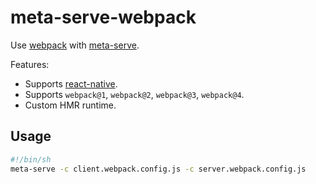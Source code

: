 # meta-serve-webpack

Use [webpack] with [meta-serve].

Features:

- Supports [react-native].
- Supports `webpack@1`, `webpack@2`, `webpack@3`, `webpack@4`.
- Custom HMR runtime.

## Usage

```sh
#!/bin/sh
meta-serve -c client.webpack.config.js -c server.webpack.config.js
```

[meta-serve]: https://github.com/metalabdesign/meta-serve
[webpack]: https://webpack.github.io/
[dev-server]: https://webpack.github.io/docs/webpack-dev-server.html
[react-native]: https://github.com/facebook/react-native
